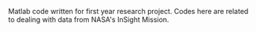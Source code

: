 Matlab code written for first year research project. Codes here are related to dealing with 
data from NASA's InSight Mission.